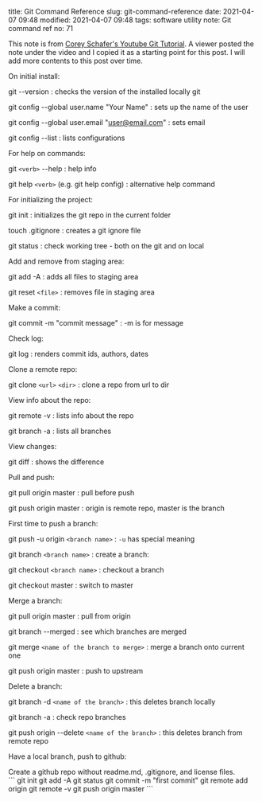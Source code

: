 title: Git Command Reference
slug: git-command-reference
date: 2021-04-07 09:48
modified: 2021-04-07 09:48
tags: software utility
note: Git command ref
no: 71

This note is from [Corey Schafer's Youtube Git Tutorial](https://youtu.be/HVsySz-h9r4). 
A viewer posted the note under the video and I copied it as a starting point for this post. 
I will add more contents to this post over time. 

On initial install:

git --version 
: checks the version of the installed locally git

git config --global user.name "Your Name" 
: sets up the name of the user 

git config --global user.email "user@email.com" 
: sets email

git config --list 
: lists configurations


For help on commands:

git `<verb>` --help 
:  help info

git help `<verb>` (e.g. git help config)
: alternative help command

For initializing the project:

git init 
: initializes the git repo in the current folder

touch .gitignore 
: creates a git ignore file

git status 
: check working tree - both on the git and on local 


Add and remove from staging area:

git add -A 
: adds all files to staging area

git reset `<file>`
: removes file in staging area


Make a commit:

git commit -m "commit message" 
: -m is for message


Check log:

git log 
: renders commit ids, authors, dates

Clone a remote repo:

git clone `<url>` `<dir>`
: clone a repo from url to dir 

View info about the repo:

git remote -v 
: lists info about the repo

git branch -a 
: lists all branches


View changes:

git diff 
: shows the difference 

Pull and push:

git pull origin master
: pull before push

git push origin master 
: origin is remote repo, master is the branch


First time to push a branch:

git push -u origin `<branch name>` 
: `-u` has special meaning

git branch `<branch name>`
: create a branch:

git checkout `<branch name>`
: checkout a branch

git checkout master
: switch to master

Merge a branch:

git pull origin master
: pull from origin

git branch --merged 
: see which branches are merged 

git merge `<name of the branch to merge>`
: merge a branch onto current one

git push origin master 
: push to upstream


Delete a branch:

git branch -d `<name of the branch>`
: this deletes branch locally

git branch -a 
: check repo branches 

git push origin --delete `<name of the branch>`
: this deletes branch from remote repo

Have a local branch, push to github:

<div class="ml-4">
Create a github repo without readme.md, .gitignore, and license files.
<div class="mt-3"></div>
```
git init
git add -A
git status
git commit -m "first commit"
git remote add origin <repo addr>
git remote -v
git push origin master
```
</div>

